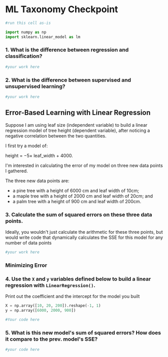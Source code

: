 # ML Taxonomy Checkpoint


```python
#run this cell as-is

import numpy as np
import sklearn.linear_model as lm
```

### 1. What is the difference between regression and classification?


```python
#your work here
```

### 2. What is the difference between supervised and unsupervised learning?


```python
#your work here
```

## Error-Based Learning with Linear Regression

Suppose I am using leaf size (independent variable) to build a linear regression model of tree height (dependent variable), after noticing a negative correlation between the two quantities.

I first try a model of:

height = $-5 \times$ leaf_width + $4000$.

I'm interested in calculating the error of my model on three new data points I gathered.

The three new data points are:
- a pine tree with a height of 6000 cm and leaf width of 10cm;
- a maple tree with a height of 2000 cm and leaf width of 20cm; and
- a palm tree with a height of 900 cm and leaf width of 200cm.

### 3. Calculate the sum of squared errors on these three data points.

Ideally, you wouldn't just calculate the arithmetic for these three points, but would write code that dynamically calculates the SSE for this model for any number of data points 


```python
#your work here
```

### Minimizing Error

### 4. Use the `X` and `y` variables defined below to build a linear regression with `LinearRegression()`.

Print out the coefficient and the intercept for the model you built


```python
X = np.array([10, 20, 200]).reshape(-1, 1)
y = np.array([6000, 2000, 900])
```


```python
#Your code here
```

### 5. What is this new model's sum of squared errors?  How does it compare to the prev. model's SSE?


```python
#your code here
```
